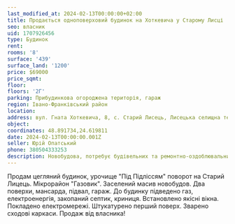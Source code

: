 ```yaml
---
last_modified_at: 2024-02-13T00:00:00+02:00
title: Продається одноповерховий будинок на Хоткевича у Старому Лисці
seo: власник
uid: 1707926456
type: Будинок
rent:
rooms: '8'
surface: '439'
surface_land: '1200'
price: $69000
price_sqmt:
floor:
floors: '2Г'
parking: Прибудинкова огороджена територія, гараж
region: Івано-Франківський район
location:
address: вул. Гната Хоткевича, 8, с. Старий Лисець, Лисецька селищна територіальна громада
object:
coordinates: 48.891734,24.619811
date: 2024-02-13T00:00:00.001Z
seller: Юрій Опатський
phone: 380504333253
description: Новобудова, потребує будівельних та ремонтно-оздоблювальних робіт.
---
```


Продам цегляний будинок, урочище "Під Підліссям" поворот на Старий Лицець. Мікрорайон "Газовик". Заселений масив новобудов. Два поверхи, мансарда, підвал, гараж. До будинку підведено газ, електроенергія, закопаний септик, криниця. Встановлено якісні вікна. Покладено електромережі. Штукатурено перший поверх. Зварено сходові каркаси. Продаж від власника!
